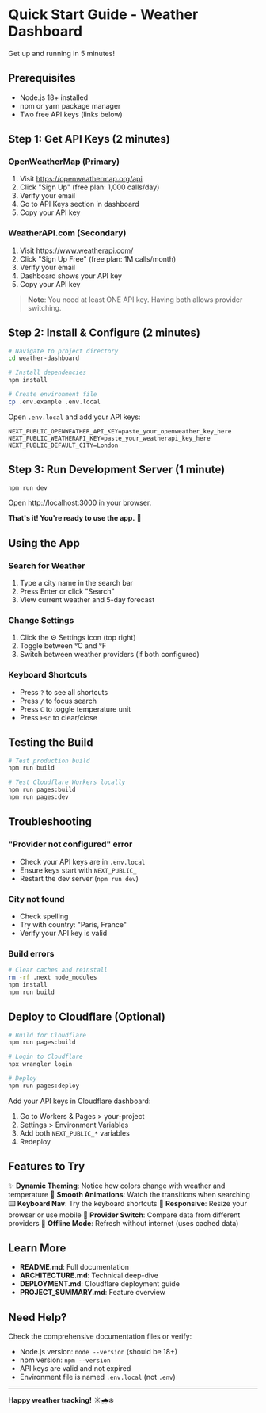# Quick Start Guide - Weather Dashboard

Get up and running in 5 minutes!

## Prerequisites

- Node.js 18+ installed
- npm or yarn package manager
- Two free API keys (links below)

## Step 1: Get API Keys (2 minutes)

### OpenWeatherMap (Primary)
1. Visit https://openweathermap.org/api
2. Click "Sign Up" (free plan: 1,000 calls/day)
3. Verify your email
4. Go to API Keys section in dashboard
5. Copy your API key

### WeatherAPI.com (Secondary)
1. Visit https://www.weatherapi.com/
2. Click "Sign Up Free" (free plan: 1M calls/month)
3. Verify your email
4. Dashboard shows your API key
5. Copy your API key

> **Note**: You need at least ONE API key. Having both allows provider switching.

## Step 2: Install & Configure (2 minutes)

```bash
# Navigate to project directory
cd weather-dashboard

# Install dependencies
npm install

# Create environment file
cp .env.example .env.local
```

Open `.env.local` and add your API keys:

```env
NEXT_PUBLIC_OPENWEATHER_API_KEY=paste_your_openweather_key_here
NEXT_PUBLIC_WEATHERAPI_KEY=paste_your_weatherapi_key_here
NEXT_PUBLIC_DEFAULT_CITY=London
```

## Step 3: Run Development Server (1 minute)

```bash
npm run dev
```

Open http://localhost:3000 in your browser.

**That's it! You're ready to use the app.** 🎉

## Using the App

### Search for Weather
1. Type a city name in the search bar
2. Press Enter or click "Search"
3. View current weather and 5-day forecast

### Change Settings
1. Click the ⚙️ Settings icon (top right)
2. Toggle between °C and °F
3. Switch between weather providers (if both configured)

### Keyboard Shortcuts
- Press `?` to see all shortcuts
- Press `/` to focus search
- Press `C` to toggle temperature unit
- Press `Esc` to clear/close

## Testing the Build

```bash
# Test production build
npm run build

# Test Cloudflare Workers locally
npm run pages:build
npm run pages:dev
```

## Troubleshooting

### "Provider not configured" error
- Check your API keys are in `.env.local`
- Ensure keys start with `NEXT_PUBLIC_`
- Restart the dev server (`npm run dev`)

### City not found
- Check spelling
- Try with country: "Paris, France"
- Verify your API key is valid

### Build errors
```bash
# Clear caches and reinstall
rm -rf .next node_modules
npm install
npm run build
```

## Deploy to Cloudflare (Optional)

```bash
# Build for Cloudflare
npm run pages:build

# Login to Cloudflare
npx wrangler login

# Deploy
npm run pages:deploy
```

Add your API keys in Cloudflare dashboard:
1. Go to Workers & Pages > your-project
2. Settings > Environment Variables
3. Add both `NEXT_PUBLIC_*` variables
4. Redeploy

## Features to Try

✨ **Dynamic Theming**: Notice how colors change with weather and temperature
🎨 **Smooth Animations**: Watch the transitions when searching
⌨️ **Keyboard Nav**: Try the keyboard shortcuts
📱 **Responsive**: Resize your browser or use mobile
🔄 **Provider Switch**: Compare data from different providers
📴 **Offline Mode**: Refresh without internet (uses cached data)

## Learn More

- **README.md**: Full documentation
- **ARCHITECTURE.md**: Technical deep-dive
- **DEPLOYMENT.md**: Cloudflare deployment guide
- **PROJECT_SUMMARY.md**: Feature overview

## Need Help?

Check the comprehensive documentation files or verify:
- Node.js version: `node --version` (should be 18+)
- npm version: `npm --version`
- API keys are valid and not expired
- Environment file is named `.env.local` (not `.env`)

---

**Happy weather tracking!** ☀️🌧️❄️
